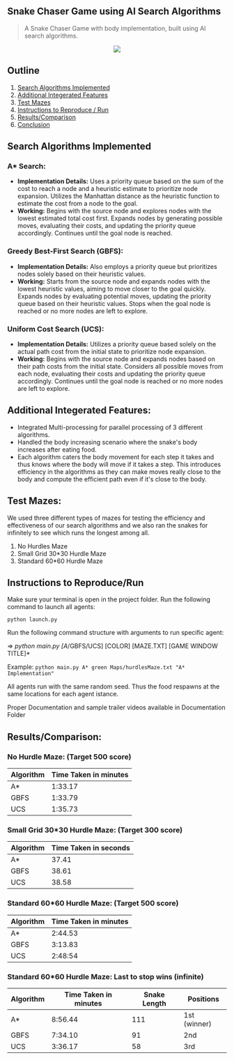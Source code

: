 ## Snake Chaser Game using AI Search Algorithms

> A Snake Chaser Game with body implementation, built using AI search algorithms. 

<div align="center">
  <img src="https://github.com/avcton/snake-ai/assets/67834876/f3fe74f6-b1db-4e22-8470-3ffa8bdec4a4"/>
</div>

## Outline
1. [Search Algorithms Implemented](#search-algorithms-implemented)
2. [Additional Integerated Features](#additional-integerated-features)
3. [Test Mazes](#test-mazes)
4. [Instructions to Reproduce / Run](#instructions-to-reproduce--run)
5. [Results/Comparison](#resultscomparison)
6. [Conclusion](#conclusion)

## Search Algorithms Implemented

### A* Search:
- **Implementation Details:** Uses a priority queue based on the sum of the cost to reach a node and a heuristic estimate to prioritize node expansion. Utilizes the Manhattan distance as the heuristic function to estimate the cost from a node to the goal.
- **Working:** Begins with the source node and explores nodes with the lowest estimated total cost first. Expands nodes by generating possible moves, evaluating their costs, and updating the priority queue accordingly. Continues until the goal node is reached.

### Greedy Best-First Search (GBFS):
- **Implementation Details:** Also employs a priority queue but prioritizes nodes solely based on their heuristic values.
- **Working:** Starts from the source node and expands nodes with the lowest heuristic values, aiming to move closer to the goal quickly. Expands nodes by evaluating potential moves, updating the priority queue based on their heuristic values. Stops when the goal node is reached or no more nodes are left to explore.

### Uniform Cost Search (UCS):
- **Implementation Details:** Utilizes a priority queue based solely on the actual path cost from the initial state to prioritize node expansion.
- **Working:** Begins with the source node and expands nodes based on their path costs from the initial state. Considers all possible moves from each node, evaluating their costs and updating the priority queue accordingly. Continues until the goal node is reached or no more nodes are left to explore.

## Additional Integerated Features:
- Integrated Multi-processing for parallel processing of 3 different algorithms.
- Handled the body increasing scenario where the snake's body increases after eating food.
- Each algorithm caters the body movement for each step it takes and thus knows where the body will move if it takes a step. This introduces efficiency in the algorithms as they can make moves really close to the body and compute the efficient path even if it's close to the body.

## Test Mazes:
We used three different types of mazes for testing the efficiency and effectiveness of our search algorithms and we also ran the snakes for infinitely to see which runs the longest among all.

1. No Hurdles Maze
2. Small Grid 30*30 Hurdle Maze
3. Standard 60*60 Hurdle Maze

## Instructions to Reproduce/Run

Make sure your terminal is open in the project folder.
Run the following command to launch all agents:

```python launch.py```

Run the following command structure with arguments to run specific agent:

=> *python main.py [A*/GBFS/UCS] [COLOR] [MAZE.TXT] [GAME WINDOW TITLE]*

Example:
```python main.py A* green Maps/hurdlesMaze.txt "A* Implementation"```

All agents run with the same random seed. Thus the food respawns at the same locations for each agent istance.

Proper Documentation and sample trailer videos available in Documentation Folder

## Results/Comparison:

### No Hurdle Maze: (Target 500 score)
| Algorithm | Time Taken in minutes |
|-----------|-----------------------|
| A*        | 1:33.17               |
| GBFS      | 1:33.79               |
| UCS       | 1:35.73               |

### Small Grid 30*30 Hurdle Maze: (Target 300 score)
| Algorithm | Time Taken in seconds |
|-----------|-----------------------|
| A*        | 37.41                 |
| GBFS      | 38.61                 |
| UCS       | 38.58                 |

### Standard 60*60 Hurdle Maze: (Target 500 score)
| Algorithm | Time Taken in minutes |
|-----------|-----------------------|
| A*        | 2:44.53               |
| GBFS      | 3:13.83               |
| UCS       | 2:48:54               |

### Standard 60*60 Hurdle Maze: Last to stop wins (infinite)
| Algorithm | Time Taken in minutes | Snake Length | Positions      |
|-----------|-----------------------|--------------|----------------|
| A*        | 8:56.44               | 111          | 1st (winner)   |
| GBFS      | 7:34.10               | 91           | 2nd            |
| UCS       | 3:36.17               | 58           | 3rd            |
